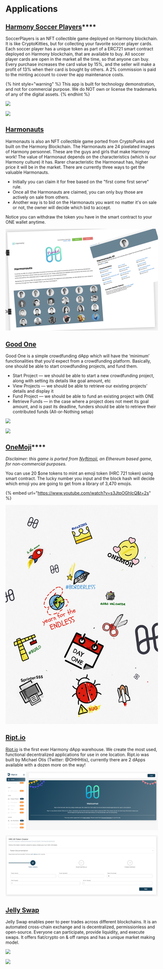 # Applications

## [**Harmony Soccer Players**](https://soccerplayers.demo.harmony.one/)\*\*\*\*

SoccerPlayers is an NFT collectible game deployed on Harmony blockchain. It is like CryptoKitties, but for collecting your favorite soccer player cards. Each soccer player has a unique token as part of a ERC721 smart contract deployed on Harmony blockchain, that are available to buy. All soccer player cards are open in the market all the time, so that anyone can buy. Every purchase increases the card value by 15%, and the seller will make a profit of 13% when their card is bought by others. A 2% commission is paid to the minting account to cover the app maintenance costs. 

{% hint style="warning" %}
This app is built for technology demonstration, and not for commercial purpose. We do NOT own or license the trademarks of any of the digital assets.
{% endhint %}

![](https://lh6.googleusercontent.com/fimKzfRuSVB4wlJc5syDTXcTeSbWT20XI_WmoIWf7EbKKEfgA54tmYiHNpiR2GR-jiXcvzP0Ywuv_5Z3kJOjhYqCX4mynhZWlEAUkwDRm6FsbAN_96JLHFZMAdfP93mCa83mwW2o)

![](https://lh6.googleusercontent.com/Es6aaeVgajGAd8WOCC1sR4twguBdKxUHzW8MkY64PpSq1dIombR8sywdCe3fdaaD8jNA3AY-OtHvOyQouUqXiSNnDqFl7xnjo_4XsnNCm5BGnds6irM1_A3d28r6kIt8dJfsPnA_)

## [Harmonauts](https://harmony.one/harmonauts-nft)

Harmonauts is also an NFT collectible game ported from CryptoPunks and built on the Harmony Blockchain. The Harmonauts are 24 pixelated images of Harmony personnel. These are the guys and girls that make Harmony work! The value of Harmonaut depends on the characteristics \(which is our Harmony culture\) it has. Rarer characteristic the Harmonaut has, higher price it will be in the market. There are currently three ways to get the valuable Harmonauts. 

* Initially you can claim it for free based on the "first come first serve" rule.
* Once all the Harmonauts are claimed, you can only buy those are actively on sale from others.
* Another way is to bid on the Harmonauts you want no matter it's on sale or not, the owner will decide which bid to accept. 

Notice you can withdraw the token you have in the smart contract to your ONE wallet anytime. 

![](.gitbook/assets/img_0939.jpg)

## [Good One](http://crowdfunding.s3-website-us-west-1.amazonaws.com/) 

Good One is a simple crowdfunding dApp which will have the ‘minimum’ functionalities that you’d expect from a crowdfunding platform. Basically, one should be able to start crowdfunding projects, and fund them.

* Start Project — we should be able to start a new crowdfunding project, along with setting its details like goal amount, etc
* View Projects — we should be able to retrieve our existing projects’ details and display it
* Fund Project — we should be able to fund an existing project with ONE
* Retrieve Funds — in the case where a project does not meet its goal amount, and is past its deadline, funders should be able to retrieve their contributed funds \(All-or-Nothing setup\)

![](https://lh4.googleusercontent.com/8-v_R8ywFf9YM2_aF591mFK7wi-C-JKnORt8_jU7IZIc5J92za9qff0X0v_Ls4ksG0NkDKKRy8dpWzT8zXGv36k2fkDhKXQLBYjjKziQYTc8GgSVhDaWk8GaYYYaPWqBR2WMwKiX)

![](https://lh5.googleusercontent.com/k4YszD4sg6gwe5SgIsrsLW_tqWqscU7CJcHD6APjeMG8H_bugZPof_Yqk1WC5OYDzsS7mG9U6kzRqngSjTL3kM6SAV9un_KT9PvVYkTzSDEf1fGGkeyQWPOV69FWz32OKHyDfcsU)

## [OneMoji](https://peekpi.github.io/onemoji/dist/)\*\*\*\*

_Disclaimer: this game is ported from_ [_Nyftimoji_](https://niftymoji.com/)_, an Ethereum based game, for non-commercial purposes._

You can use 20 $one tokens to mint an emoji token \(HRC 721 token\) using smart contract. The lucky number you input and the block hash will decide which emoji you are going to get from a library of 3,470 emojis. 

{% embed url="https://www.youtube.com/watch?v=s3JtpOGhlcQ&t=2s" %}

![](.gitbook/assets/onemoji-2.png)

## [Ript.io](https://ript.io/)

[Ript.io](https://ript.io/) is the first ever Harmony dApp warehouse. We create the most used, functional decentralized applications for use in one location. Ript.io was built by Michael Otis \(Twitter: @OHHHtis\), currently there are 2 dApps available with a dozen more on the way!  


![](.gitbook/assets/screen-shot-2020-07-03-at-10.22.15-am.png)

![](.gitbook/assets/screen-shot-2020-07-03-at-10.26.56-am.png)

## [Jelly Swap](https://jelly.market/) <a id="ript-io"></a>

​Jelly Swap enables peer to peer trades across different blockchains. It is an automated cross-chain exchange and is decentralized, permissionless and open-source. Everyone can participate, provide liquidity, and execute swaps. It offers fiat/crypto on & off ramps and has a unique market making model.

![](https://lh6.googleusercontent.com/lp9Nil04MAMKTwrQRKay3e5p4HRKHQ1kCDUNUNT_z8fXloXH2MjDF84ZVAqU29CNOxYaAIB8I4mwm9MLUvtGnzKnRkJyCvj0hXoYMzP2sUui06xagvRa1cXDEbQttIc0GQImC6UJ)

![](https://lh3.googleusercontent.com/eDfUbDP_MNzaD_kg9NZC4OQcRulGrVpHy7KOsu7WL9UUN--59WQyHqbtZPbWx6Z-zqvQLxj6AVNSxnZQbrB29d1XWAakTF-VRE6_lFTFfcH_eF0ctUJGJHQQ6VW425U17ZxBEYRS)

